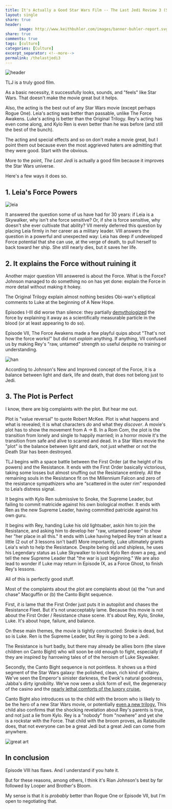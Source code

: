 ```yaml
---
title: It's Actually a Good Star Wars Film -- The Last Jedi Review 3 (SPOILERS)
layout: single
share: true
header:
      image: http://www.keithbuhler.com/images/banner-buhler-report.svg
share: true
comments: true
tags: [culture]
categories: [Culture]
excerpt_separator: <!--more-->
permalink: /thelastjedi3
---
```


![header](http://starwarsblog.starwars.com/wp-content/uploads/2017/01/sw-the-last-jedi-tall-B.jpg)


TLJ is a truly good film. 

As a basic necessity, it successfully looks, sounds, and "feels" like Star Wars. That doesn't make the movie great but it helps. 

Also, the acting is the best out of any Star Wars movie (except perhaps Rogue One). Leia's acting was better than passable, unlike The Force Awakens. Luke's acting is better than the Original Trilogy. Rey's acting has even come along, and Kylo Ren is even better than he was before (and still the best of the bunch). 

The acting and special effects and so on don't make a movie great, but I point them out because even the most aggrieved haters are admitting that they were good. Start with the obvious.

More to the point, *The Last Jedi* is actually a good film because it improves the Star Wars universe. 

Here's a few ways it does so.


## 1. Leia's Force Powers

![leia](https://media.wired.com/photos/59d65364d9a92e5bf715316f/191:100/pass/TheLastJedi-HP.jpg)

<!--more-->

It answered the question some of us have had for 30 years: if Leia is a Skywalker, why isn't she force sensitive? Or, if she is force sensitive, why doesn't she ever cultivate that ability? VII merely deferred this question by placing Leia firmly in her career as a military leader. VIII answers the question in a powerful and unexpected way: Leia has deep if undeveloped Force potential that she can use, at the verge of death, to pull herself to back toward her ship. She still nearly dies, but it saves her life. 

## 2. It explains the Force without ruining it

Another major question VIII answered is about the Force. What is the Force? Johnson managed to do something no on has yet done: explain the Force in more detail without making it hokey.

The Original Trilogy explain almost nothing besides Obi-wan's elliptical comments to Luke at the beginning of A New Hope. 

Episodes I-III did worse than silence: they partially [demythologized](https://en.wikipedia.org/wiki/Demythologization) the force by explaining it away as a scientifically measurable particle in the blood (or at least appearing to do so). 

Episode VII, The Force Awakens made a few playful quips about "That's not how the force works!" but did not *explain* anything. If anything, VII confused us by making Rey's "raw, untamed" strength so useful despite no training or understanding. 

![han](https://i.imgflip.com/13kc67.jpg)

According to Johnson's New and Improved concept of the Force, it is a balance between light and dark, life and death, that does not belong just to Jedi. 


## 3. The Plot is Perfect 

I know, there are big complaints with the plot. But hear me out. 

Plot is "value reversal" to quote Robert McKee. Plot is what happens and what is revealed; it is what characters *do* and what they *discover*. A movie's plot has to show the movement from A -> B. In a Rom Com, the plot is the transition from lonely and single to happily married; in a horror movie it's the transition from safe and alive to scarred and dead. In a Star Wars movie the "plot" is the balance between light and dark, not just whether or not the Death Star has been destroyed. 

TLJ begins with a space battle between the First Order (at the height of its powers) and the Resistance. It ends with the First Order basically victorious, taking some losses but almost snuffing out the Resistance entirely. All the remaining souls in the Resistance fit on the Millennium Falcon and zero of the resistance sympathizers who are  “scattered in the outer rim” responded to Leia’s distress signal.

It begins with Kylo Ren submissive to Snoke, the Supreme Leader, but failing to commit matricide against his own biological mother. It ends with Ren as the new Supreme Leader, having committed patricide against his own guru. 

It begins with Rey, handing Luke his old lightsaber, askin him to join the Resistance, and asking him to develop her  "raw, untamed power" to show her  "her place in all this." It ends with Luke having helped Rey train at least a little (2 out of 3 lessons isn't bad!) More importantly, Luke ultimately grants Leia's wish to help the Resistance. Despite being old and shipless, he uses his Legendary status as Luke Skywalker to knock Kylo Ren down a peg, and tell the new Supreme Leader that "the war is just beginning." We are also lead to wonder if Luke may return in Episode IX, as a Force Ghost, to finish Rey's lessons. 

All of this is perfectly good stuff. 

Most of the complaints about the plot are complaints about (a) the "run and chase" Macguffin or (b) the Canto Bight sequence. 

First, *it is* lame that the First Order just puts it in autopilot and chases the Resistance Fleet. But it's not unacceptably lame. Because this movie is not about the First Order / Resistance chase scene. It's about Rey, Kylo, Snoke, Luke. It's about hope, failure, and balance. 

On these main themes, the movie is tightly constructed: Snoke is dead, but so is Luke. Ren is the Supreme Leader, but Rey is going to be a Jedi. 

The Resistance is hurt badly, but there may already be allies born (the slave children on Canto Bight) who will soon be old enough to fight, especially if they are inspired by harrowing tales of of the heroism of Luke Skywalker. 

Secondly, the Canto Bight sequence is not pointless. It shows us a third segment of the Star Wars galaxy: the polished, clean, rich kind of villainy. We've seen the Emperor's sinister darkness, the Ewok's natural goodness, Jabba's dirty ignobility. We've now seen a slick form of evil, the degeneracy of the casino and the [nearly lethal comforts of the luxory cruise.](https://harpers.org/wp-content/uploads/2008/09/HarpersMagazine-1996-01-0007859.pdf)

Canto Bight also introduces us to the child with the broom who is likely to be the hero of a new Star Wars movie, or potentially [even a new trilogy.](https://www.hollywoodreporter.com/heat-vision/star-wars-last-jedi-rian-johnson-new-trilogy-1068535) This child also confirms that the shocking revelation about Rey's parents is true, and not just a lie from Kylo. Rey is a "nobody" from "nowhere" and yet she is a rockstar with the Force. That child with the broom proves, as Ratatouille does, that not everyone can be a great Jedi but a great Jedi can come from anywhere. 

![great art](https://images.moviepilot.com/images/c_limit,q_auto:good,w_600/remy-from-ratatouille-is-gusteau-reborn-anton-ego-criticizing-the-book-d21a1f29-c776-4d4d-bce1-4fe2dfeda000-jpeg-246111/anton-ego-criticizing-the-book.jpg)



## In conclusion

Episode VIII has flaws. And I understand if you hate it. 

But for these reasons, among others, I think it's Rian Johnson's best by far followed by Looper and Brother's Bloom. 

My sense is that it is *probably* better than Rogue One or Episode VII, but I'm open to negotiating that.
